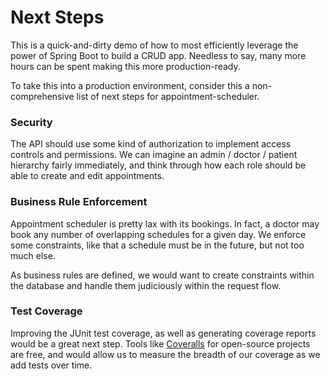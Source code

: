 # Next Steps
This is a quick-and-dirty demo of how to most efficiently leverage the power of Spring Boot to build a CRUD app.
Needless to say, many more hours can be spent making this more production-ready.

To take this into a production environment, consider this a non-comprehensive list of next steps for appointment-scheduler.

### Security
The API should use some kind of authorization to implement access controls and permissions.
We can imagine an admin / doctor / patient hierarchy fairly immediately, and think through
how each role should be able to create and edit appointments.

### Business Rule Enforcement
Appointment scheduler is pretty lax with its bookings. In fact, a doctor may book any number of overlapping schedules for a given day.
We enforce some constraints, like that a schedule must be in the future, but not too much else.

As business rules are defined, we would want to create constraints within the database and handle them judiciously within the request flow.

### Test Coverage
Improving the JUnit test coverage, as well as generating coverage reports would be a great next step.
Tools like [Coveralls](https://coveralls.io/) for open-source projects are free, and would allow us to measure the breadth of our coverage as we add tests over time.
